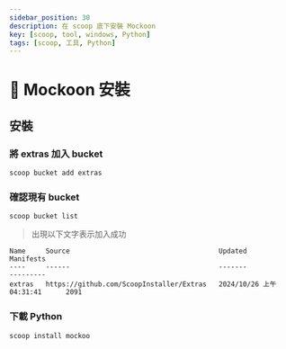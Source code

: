 ```yaml
---
sidebar_position: 30
description: 在 scoop 底下安裝 Mockoon 
key: [scoop, tool, windows, Python]
tags: [scoop, 工具, Python]
---
```


# 🥣 Mockoon 安裝

## 安裝

### 將 extras 加入 bucket

```shell
scoop bucket add extras
```

### 確認現有 bucket

```shell
scoop bucket list
```

> 出現以下文字表示加入成功

```shell
Name     Source                                     Updated                  Manifests
----     ------                                     -------                  ---------
extras   https://github.com/ScoopInstaller/Extras   2024/10/26 上午 04:31:41      2091
```

### 下載 Python

```shell
scoop install mockoo
```
